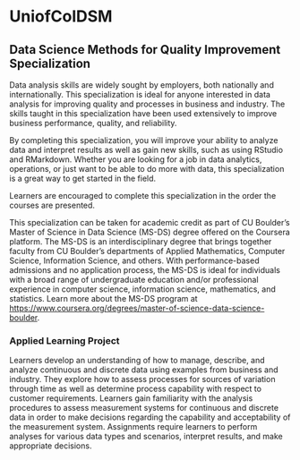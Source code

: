 # UniofColDSM

## Data Science Methods for Quality Improvement Specialization

Data analysis skills are widely sought by employers, both nationally and internationally. This specialization is ideal for anyone interested in data analysis for improving quality and processes in business and industry. The skills taught in this specialization have been used extensively to improve business performance, quality, and reliability.

By completing this specialization, you will improve your ability to analyze data and interpret results as well as gain new skills, such as using RStudio and RMarkdown. Whether you are looking for a job in data analytics, operations, or just want to be able to do more with data, this specialization is a great way to get started in the field. 

Learners are encouraged to complete this specialization in the order the courses are presented.

This specialization can be taken for academic credit as part of CU Boulder’s Master of Science in Data Science (MS-DS) degree offered on the Coursera platform. The MS-DS is an interdisciplinary degree that brings together faculty from CU Boulder’s departments of Applied Mathematics, Computer Science, Information Science, and others. With performance-based admissions and no application process, the MS-DS is ideal for individuals with a broad range of undergraduate education and/or professional experience in computer science, information science, mathematics, and statistics. Learn more about the MS-DS program at https://www.coursera.org/degrees/master-of-science-data-science-boulder.

### Applied Learning Project

Learners develop an understanding of how to manage, describe, and analyze continuous and discrete data using examples from business and industry. They explore how to assess processes for sources of variation through time as well as determine process capability with respect to customer requirements. Learners gain familiarity with the analysis procedures to assess measurement systems for continuous and discrete data in order to make decisions regarding the capability and acceptability of the measurement system. Assignments require learners to perform analyses for various data types and scenarios, interpret results, and make appropriate decisions.
